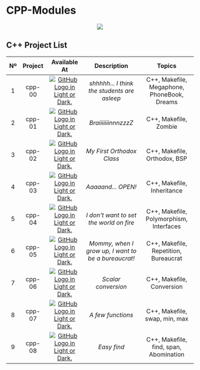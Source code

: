 # CPP-Modules

<div align="center">
  <img src=https://user-images.githubusercontent.com/40824677/149224059-8a1fc9f2-31bc-4335-93b3-6017bf794668.png />
</div>

## C++ Project List

|  Nº  | Project | Available At | Description | Topics |
| :--: | :-----: | :----------: | :---------: | :----: |
| 1 | cpp-00 | <a href="https://github.com/Splix777/CCP_Modules/tree/main/CPP%20Module%2000"><picture><source media="(prefers-color-scheme: dark)" srcset="https://user-images.githubusercontent.com/40824677/205689829-11cbb3fd-d452-4846-a799-0be90146192e.png"><source media="(prefers-color-scheme: light)" srcset="https://user-images.githubusercontent.com/40824677/205689834-f6b698a0-844d-46c2-8cca-2051cd3a9ef0.png"><img alt="GitHub Logo in Light or Dark." src="https://user-images.githubusercontent.com/40824677/205689829-11cbb3fd-d452-4846-a799-0be90146192e.png"></picture></a><br/> | *shhhhh... I think the students are asleep* | C++, Makefile, Megaphone, PhoneBook, Dreams |
| 2 | cpp-01 | <a href="https://github.com/Splix777/CCP_Modules/tree/main/CPP%20Module%2001"><picture><source media="(prefers-color-scheme: dark)" srcset="https://user-images.githubusercontent.com/40824677/205689829-11cbb3fd-d452-4846-a799-0be90146192e.png"><source media="(prefers-color-scheme: light)" srcset="https://user-images.githubusercontent.com/40824677/205689834-f6b698a0-844d-46c2-8cca-2051cd3a9ef0.png"><img alt="GitHub Logo in Light or Dark." src="https://user-images.githubusercontent.com/40824677/205689829-11cbb3fd-d452-4846-a799-0be90146192e.png"></picture></a><br/>| *BraiiiiiiinnnzzzZ* | C++, Makefile, Zombie |
| 3 | cpp-02 | <a href="https://github.com/Splix777/CCP_Modules/tree/main/CPP%20Module%2002"><picture><source media="(prefers-color-scheme: dark)" srcset="https://user-images.githubusercontent.com/40824677/205689829-11cbb3fd-d452-4846-a799-0be90146192e.png"><source media="(prefers-color-scheme: light)" srcset="https://user-images.githubusercontent.com/40824677/205689834-f6b698a0-844d-46c2-8cca-2051cd3a9ef0.png"><img alt="GitHub Logo in Light or Dark." src="https://user-images.githubusercontent.com/40824677/205689829-11cbb3fd-d452-4846-a799-0be90146192e.png"></picture></a><br/> | *My First Orthodox Class* | C++, Makefile, Orthodox, BSP |
| 4 | cpp-03 | <a href="https://github.com/Splix777/CCP_Modules/tree/main/CPP%20Module%2003"><picture><source media="(prefers-color-scheme: dark)" srcset="https://user-images.githubusercontent.com/40824677/205689829-11cbb3fd-d452-4846-a799-0be90146192e.png"><source media="(prefers-color-scheme: light)" srcset="https://user-images.githubusercontent.com/40824677/205689834-f6b698a0-844d-46c2-8cca-2051cd3a9ef0.png"><img alt="GitHub Logo in Light or Dark." src="https://user-images.githubusercontent.com/40824677/205689829-11cbb3fd-d452-4846-a799-0be90146192e.png"></picture></a><br/> | *Aaaaand... OPEN!* | C++, Makefile, Inheritance |
| 5 | cpp-04 | <a href="https://github.com/Splix777/CCP_Modules/tree/main/CPP%20Module%2004"><picture><source media="(prefers-color-scheme: dark)" srcset="https://user-images.githubusercontent.com/40824677/205689829-11cbb3fd-d452-4846-a799-0be90146192e.png"><source media="(prefers-color-scheme: light)" srcset="https://user-images.githubusercontent.com/40824677/205689834-f6b698a0-844d-46c2-8cca-2051cd3a9ef0.png"><img alt="GitHub Logo in Light or Dark." src="https://user-images.githubusercontent.com/40824677/205689829-11cbb3fd-d452-4846-a799-0be90146192e.png"></picture></a><br/> | *I don't want to set the world on fire* | C++, Makefile, Polymorphism, Interfaces |
| 6 | cpp-05 | <a href="https://github.com/Splix777/CCP_Modules/tree/main/CPP%20Module%2005"><picture><source media="(prefers-color-scheme: dark)" srcset="https://user-images.githubusercontent.com/40824677/205689829-11cbb3fd-d452-4846-a799-0be90146192e.png"><source media="(prefers-color-scheme: light)" srcset="https://user-images.githubusercontent.com/40824677/205689834-f6b698a0-844d-46c2-8cca-2051cd3a9ef0.png"><img alt="GitHub Logo in Light or Dark." src="https://user-images.githubusercontent.com/40824677/205689829-11cbb3fd-d452-4846-a799-0be90146192e.png"></picture></a><br/> | *Mommy, when I grow up, I want to be a bureaucrat!* | C++, Makefile, Repetition, Bureaucrat |
| 7 | cpp-06 | <a href="https://github.com/Splix777/CCP_Modules/tree/main/CPP%20Module%2006"><picture><source media="(prefers-color-scheme: dark)" srcset="https://user-images.githubusercontent.com/40824677/205689829-11cbb3fd-d452-4846-a799-0be90146192e.png"><source media="(prefers-color-scheme: light)" srcset="https://user-images.githubusercontent.com/40824677/205689834-f6b698a0-844d-46c2-8cca-2051cd3a9ef0.png"><img alt="GitHub Logo in Light or Dark." src="https://user-images.githubusercontent.com/40824677/205689829-11cbb3fd-d452-4846-a799-0be90146192e.png"></picture></a><br/> | *Scalar conversion* | C++, Makefile, Conversion |
| 8 | cpp-07 | <a href="https://github.com/Splix777/CCP_Modules/tree/main/CPP%20Module%2007"><picture><source media="(prefers-color-scheme: dark)" srcset="https://user-images.githubusercontent.com/40824677/205689829-11cbb3fd-d452-4846-a799-0be90146192e.png"><source media="(prefers-color-scheme: light)" srcset="https://user-images.githubusercontent.com/40824677/205689834-f6b698a0-844d-46c2-8cca-2051cd3a9ef0.png"><img alt="GitHub Logo in Light or Dark." src="https://user-images.githubusercontent.com/40824677/205689829-11cbb3fd-d452-4846-a799-0be90146192e.png"></picture></a><br/> | *A few functions* | C++, Makefile, swap, min, max |
| 9 | cpp-08 | <a href="https://github.com/Splix777/CCP_Modules/tree/main/CPP%20Module%2009"><picture><source media="(prefers-color-scheme: dark)" srcset="https://user-images.githubusercontent.com/40824677/205689829-11cbb3fd-d452-4846-a799-0be90146192e.png"><source media="(prefers-color-scheme: light)" srcset="https://user-images.githubusercontent.com/40824677/205689834-f6b698a0-844d-46c2-8cca-2051cd3a9ef0.png"><img alt="GitHub Logo in Light or Dark." src="https://user-images.githubusercontent.com/40824677/205689829-11cbb3fd-d452-4846-a799-0be90146192e.png"></picture></a><br/> | *Easy find* | C++, Makefile, find, span, Abomination |

